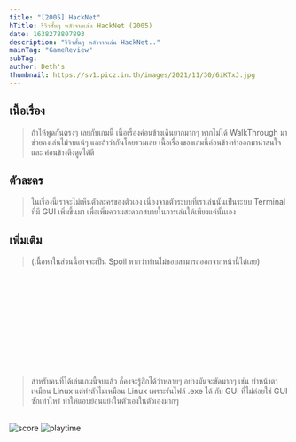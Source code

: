 ```yaml
---
title: "[2005] HackNet"
hTitle: รีวิวสั้นๆ หลังจากเล่น HackNet (2005)
date: 1638278807893
description: "รีวิวสั้นๆ หลังจากเล่น HackNet.."
mainTag: "GameReview"
subTag: 
author: Deth's
thumbnail: https://sv1.picz.in.th/images/2021/11/30/6iKTxJ.jpg
---
```


## เนื้อเรื่อง
> ถ้าให้พูดกันตรงๆ เลยกับเกมนี้ เนื้อเรื่องค่อนข้างเดินยากมากๆ หากไม่ได้ WalkThrough มาช่วยคงเล่นไม่จบแน่ๆ และถ้าว่ากันโดยรวมเลย เนื้อเรื่องของเกมนี้ค่อนข้างทำออกมาน่าสนใจ และ ค่อนข้างดึงดูดได้ดี

## ตัวละคร
> ในเรื่องนี้เราจะไม่เห็นตัวละครของตัวเอง เนื่องจากตัวระบบที่เราเล่นนั้นเป็นระบบ Terminal ที่มี GUI เพิ่มขึ้นมา เพื่อเพิ่มความสะดวกสบายในการเล่นให้เพียงแค่นั้นเอง

## เพิ่มเติม 
    
> (เนื้อหาในส่วนนี้อาจจะเป็น Spoil หากว่าท่านไม่ชอบสามารถออกจากหน้านี้ได้เลย)

<br /><br /><br /><br /><br /><br /><br /><br /><br /><br />

> สำหรับคนที่ได้เล่นเกมนี้จบแล้ว ก็คงจะรู้สึกได้ว่าหลายๆ อย่างมันจะขัดมากๆ เช่น ทำหน้าตาเหมือน Linux แต่ทำตัวไม่เหมือน Linux เพราะรันไฟล์ .exe ได้ กับ GUI ที่ไม่ค่อยใช่ GUI ซักเท่าไหร่ ทำให้แอบย้อนแย้งในตัวเองในตัวเองมากๆ 

<br />

<img src="https://img.shields.io/badge/Score-8%2F10-coral?style=for-the-badge" alt="score">
<img src="https://img.shields.io/badge/PlayingTime-6.1Hr-whitesmoke?style=for-the-badge" alt="playtime">